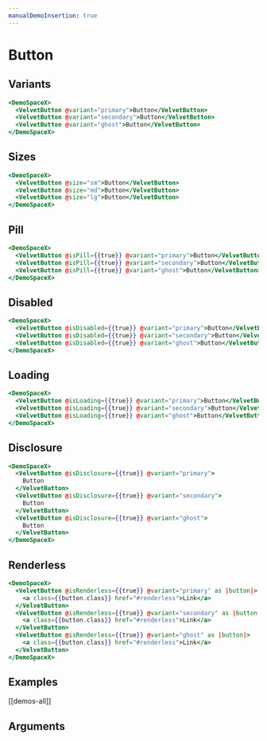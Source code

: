 ```yaml
---
manualDemoInsertion: true
---
```


# Button

## Variants

```hbs preview-template
<DemoSpaceX>
  <VelvetButton @variant="primary">Button</VelvetButton>
  <VelvetButton @variant="secondary">Button</VelvetButton>
  <VelvetButton @variant="ghost">Button</VelvetButton>
</DemoSpaceX>
```

## Sizes

```hbs preview-template
<DemoSpaceX>
  <VelvetButton @size="sm">Button</VelvetButton>
  <VelvetButton @size="md">Button</VelvetButton>
  <VelvetButton @size="lg">Button</VelvetButton>
</DemoSpaceX>
```

## Pill

```hbs preview-template
<DemoSpaceX>
  <VelvetButton @isPill={{true}} @variant="primary">Button</VelvetButton>
  <VelvetButton @isPill={{true}} @variant="secondary">Button</VelvetButton>
  <VelvetButton @isPill={{true}} @variant="ghost">Button</VelvetButton>
</DemoSpaceX>
```

## Disabled

```hbs preview-template
<DemoSpaceX>
  <VelvetButton @isDisabled={{true}} @variant="primary">Button</VelvetButton>
  <VelvetButton @isDisabled={{true}} @variant="secondary">Button</VelvetButton>
  <VelvetButton @isDisabled={{true}} @variant="ghost">Button</VelvetButton>
</DemoSpaceX>
```

## Loading

```hbs preview-template
<DemoSpaceX>
  <VelvetButton @isLoading={{true}} @variant="primary">Button</VelvetButton>
  <VelvetButton @isLoading={{true}} @variant="secondary">Button</VelvetButton>
  <VelvetButton @isLoading={{true}} @variant="ghost">Button</VelvetButton>
</DemoSpaceX>
```

## Disclosure

```hbs preview-template
<DemoSpaceX>
  <VelvetButton @isDisclosure={{true}} @variant="primary">
    Button
  </VelvetButton>
  <VelvetButton @isDisclosure={{true}} @variant="secondary">
    Button
  </VelvetButton>
  <VelvetButton @isDisclosure={{true}} @variant="ghost">
    Button
  </VelvetButton>
</DemoSpaceX>
```

## Renderless

```hbs preview-template
<DemoSpaceX>
  <VelvetButton @isRenderless={{true}} @variant="primary" as |button|>
    <a class={{button.class}} href="#renderless">Link</a>
  </VelvetButton>
  <VelvetButton @isRenderless={{true}} @variant="secondary" as |button|>
    <a class={{button.class}} href="#renderless">Link</a>
  </VelvetButton>
  <VelvetButton @isRenderless={{true}} @variant="ghost" as |button|>
    <a class={{button.class}} href="#renderless">Link</a>
  </VelvetButton>
</DemoSpaceX>
```

## Examples

[[demos-all]]

## Arguments

<!-- args-table: velvet-button -->

